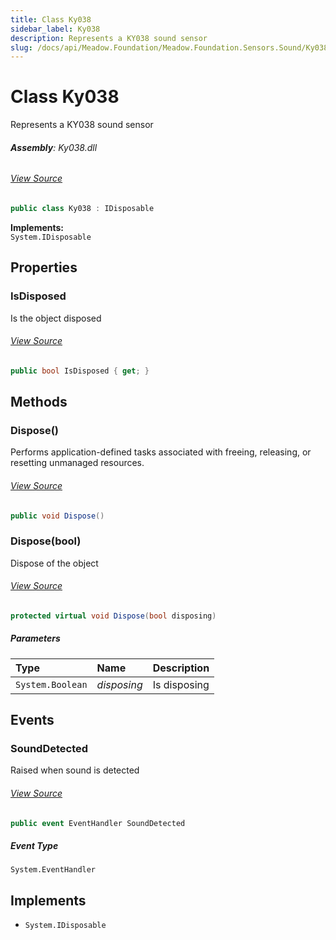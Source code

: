 ```yaml
---
title: Class Ky038
sidebar_label: Ky038
description: Represents a KY038 sound sensor
slug: /docs/api/Meadow.Foundation/Meadow.Foundation.Sensors.Sound/Ky038
---
```

# Class Ky038
Represents a KY038 sound sensor

###### **Assembly**: Ky038.dll
###### [View Source](https://github.com/WildernessLabs/Meadow.Foundation.git/blob/develop/Source/Meadow.Foundation.Peripherals/Sensors.Sound.Ky038/Driver/Ky038.cs#L10)
```csharp title="Declaration"
public class Ky038 : IDisposable
```
**Implements:**  
`System.IDisposable`

## Properties
### IsDisposed
Is the object disposed
###### [View Source](https://github.com/WildernessLabs/Meadow.Foundation.git/blob/develop/Source/Meadow.Foundation.Peripherals/Sensors.Sound.Ky038/Driver/Ky038.cs#L23)
```csharp title="Declaration"
public bool IsDisposed { get; }
```
## Methods
### Dispose()
Performs application-defined tasks associated with freeing, releasing, or resetting unmanaged resources.
###### [View Source](https://github.com/WildernessLabs/Meadow.Foundation.git/blob/develop/Source/Meadow.Foundation.Peripherals/Sensors.Sound.Ky038/Driver/Ky038.cs#L69)
```csharp title="Declaration"
public void Dispose()
```
### Dispose(bool)
Dispose of the object
###### [View Source](https://github.com/WildernessLabs/Meadow.Foundation.git/blob/develop/Source/Meadow.Foundation.Peripherals/Sensors.Sound.Ky038/Driver/Ky038.cs#L79)
```csharp title="Declaration"
protected virtual void Dispose(bool disposing)
```

##### Parameters

| Type | Name | Description |
|:--- |:--- |:--- |
| `System.Boolean` | *disposing* | Is disposing |

## Events
### SoundDetected
Raised when sound is detected
###### [View Source](https://github.com/WildernessLabs/Meadow.Foundation.git/blob/develop/Source/Meadow.Foundation.Peripherals/Sensors.Sound.Ky038/Driver/Ky038.cs#L18)
```csharp title="Declaration"
public event EventHandler SoundDetected
```
##### Event Type
`System.EventHandler`

## Implements

* `System.IDisposable`
